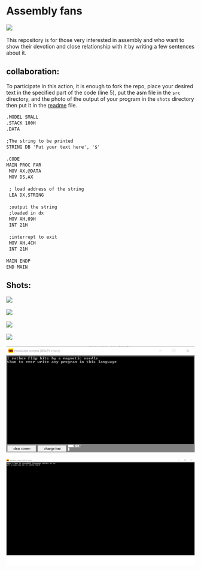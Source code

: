 # Assembly fans
<img src="shots/photo12104283647.jpg" width = "60%">

This repository is for those very interested in assembly and who want to show their devotion and close relationship with it by writing a few sentences about it.

## collaboration:
To participate in this action, it is enough to fork the repo, place your desired text in the specified part of the code (line 5), put the asm file in the `src` directory, and the photo of the output of your program in the `shots` directory then put it in the [readme](README.md) file.
```assembly
.MODEL SMALL  
.STACK 100H  
.DATA  
  
;The string to be printed  
STRING DB 'Put your text here', '$'
  
.CODE  
MAIN PROC FAR  
 MOV AX,@DATA  
 MOV DS,AX  
  
 ; load address of the string  
 LEA DX,STRING  
  
 ;output the string 
 ;loaded in dx  
 MOV AH,09H 
 INT 21H  
  
 ;interrupt to exit
 MOV AH,4CH 
 INT 21H  
  
MAIN ENDP  
END MAIN
```



## Shots:
![](shots/1.png)
<br>

![](shots/2.png)
<br>

![](shots/3.png)
<br>

![](shots/4.png)
<br>

![](shots/5.png)
<br>

![](shots/6.png)
